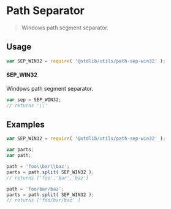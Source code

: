 # Path Separator

> Windows path segment separator.


<!-- <usage> -->

## Usage

``` javascript
var SEP_WIN32 = require( '@stdlib/utils/path-sep-win32' );
```

#### SEP_WIN32

Windows path segment separator.

``` javascript
var sep = SEP_WIN32;
// returns '\\'
```

<!-- </usage> -->


<!-- <examples> -->

## Examples

``` javascript
var SEP_WIN32 = require( '@stdlib/utils/path-sep-win32' );

var parts;
var path;

path = 'foo\\bar\\baz';
parts = path.split( SEP_WIN32 );
// returns ['foo','bar','baz']

path = 'foo/bar/baz';
parts = path.split( SEP_WIN32 );
// returns ['foo/bar/baz' ]
```

<!-- </examples> -->

<!-- <links> -->

<!-- </links> -->
